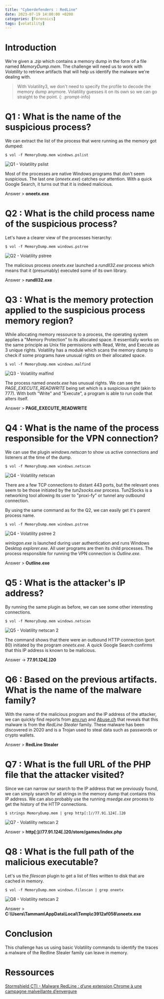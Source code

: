 ```yaml
---
title: "Cyberdefenders : RedLine"
date: 2023-07-19 14:00:00 +0200
categories: [Forensics]
tags: [volatility]
---
```


# Introduction

We're given a *.zip* which contains a memory dump in the form of a file named *MemoryDump.mem*. The challenge will need us to work with *Volatility* to retrieve artifacts that will help us identify the malware we're dealing with.

> With Volatility3, we don't need to specify the profile to decode the memory dump anymore. Volatility guesses it on its own so we can go straight to the point.
{: .prompt-info}

# Q1 : What is the name of the suspicious process?

We can extract the list of the process that were running as the memory got dumped:
```shell
$ vol -f MemoryDump.mem windows.pslist
```
![Q1 - Volatility pslist](/assets/posts_img/2023-07-19-Cyberdefenders-Redline/q1.png)

Most of the processes are native Windows programs that don't seem suspicious. The last one (*oneetx.exe*) catches our attention. With a quick Google Search, it turns out that it is indeed malicious.

Answer > __oneetx.exe__

# Q2 : What is the child process name of the suspicious process?

Let's have a clearer view of the processes hierarchy:
```shell
$ vol -f MemoryDump.mem windows.pstree
```
![Q2 - Volatility pstree](/assets/posts_img/2023-07-19-Cyberdefenders-Redline/q2.png)

The malicious process *oneetx.exe* launched a *rundll32.exe* process which means that it (presumably) executed some of its own library.

Answer > __rundll32.exe__

# Q3 : What is the memory protection applied to the suspicious process memory region?

While allocating memory ressource to a process, the operating system applies a "Memory Protection" to its allocated space. It essentially works on the same principle as Unix file permissions with Read, Write, and Execute as 3 unique rights.
Volatility has a module which scans the memory dump to check if some programs have unusual rights on their allocated space.
```shell
$ vol -f MemoryDump.mem windows.malfind
```
![Q3 - Volatility malfind](/assets/posts_img/2023-07-19-Cyberdefenders-Redline/q3.png)

The process named *oneetx.exe* has unusual rights. We can see the *PAGE_EXECUTE_READWRITE* being set which is a suspicious right (akin to 777). With both "Write" and "Execute", a program is able to run code that alters itself.

Answer > __PAGE_EXECUTE_READWRITE__

# Q4 : What is the name of the process responsible for the VPN connection?

We can use the plugin *windows.netscan* to show us active connections and listeners at the time of the dump.
```shell
$ vol -f MemoryDump.mem windows.netscan
```
![Q4 - Volatility netscan](/assets/posts_img/2023-07-19-Cyberdefenders-Redline/q4_1.png)

There are a few TCP connections to distant 443 ports, but the relevant ones seem to be those initiated by the *tun2socks.exe* process. Tun2Socks is a networking tool allowing its user to "proxi-fy" or tunnel any outbound connection.

By using the same command as for the Q2, we can easily get it's parent process name.
```shell
$ vol -f MemoryDump.mem windows.pstree
```
![Q4 - Volatility pstree 2](/assets/posts_img/2023-07-19-Cyberdefenders-Redline/q4_2.png)

*winlogon.exe* is launched during user authentication and runs Windows Desktop *explorer.exe*. All user programs are then its child processes. The process responsible for running the VPN connection is *Outline.exe*.

Answer > __Outline.exe__

# Q5 : What is the attacker's IP address?

By running the same plugin as before, we can see some other interesting connections.
```shell
$ vol -f MemoryDump.mem windows.netscan
```
![Q5 - Volatility netscan 2](/assets/posts_img/2023-07-19-Cyberdefenders-Redline/q5.png)

The command shows that there were an outbound HTTP connection (port 80) initiated by the program *oneetx.exe*. A quick Google Search confirms that this IP address is known to be malicious.

Answer -> __77.91.124[.]20__

# Q6 : Based on the previous artifacts. What is the name of the malware family?

With the name of the malicious program and the IP address of the attacker, we can quickly find reports from [any.run](https://any.run/report/fbe652fd97a26061c5e6b68468ecf653f7038d1e976bb657ff81117dcb5ecb85/c6f39f4c-07fc-43b0-b8ec-b25ada62aba7) and [Abuse.ch](https://bazaar.abuse.ch/sample/74b102111f7d344a2c0cb7a77d73c968aff7f6a4b67c3457643d9a61c12d2aef/) that reveals that this malware is from the *RedLine Stealer* family. These malware has been discovered in 2020 and is a Trojan used to steal data such as passwords or crypto wallets.

Answer > __RedLine Stealer__

# Q7 : What is the full URL of the PHP file that the attacker visited?

Since we can narrow our search to the IP address that we previously found, we can simply search for all strings in the memory dump that contains this IP address. We can also probably use the running *msedge.exe* process to get the history of the HTTP connections.
```shell
$ strings MemoryDump.mem | grep http[:]//77.91.124[.]20
```
![Q7 - Volatility netscan 2](/assets/posts_img/2023-07-19-Cyberdefenders-Redline/q7.png)

Answer > __http[:]//77.91.124[.]20/store/games/index.php__

# Q8 : What is the full path of the malicious executable?

Let's us the *filescan* plugin to get a list of files written to disk that are cached in memory.

```console
$ vol -f MemoryDump.mem windows.filescan | grep oneetx    
```
![Q8 - Volatility netscan 2](/assets/posts_img/2023-07-19-Cyberdefenders-Redline/q8.png)

Answer > __C:\Users\Tammam\AppData\Local\Temp\c3912af058\oneetx.exe__

# Conclusion

This challenge has us using basic Volatility commands to identify the traces a malware of the Redline Stealer family can leave in memory.

# Ressources

[Stormshield CTI - Malware RedLine : d’une extension Chrome à une campagne malveillante d’envergure](https://www.stormshield.com/fr/actus/malware-redline-extension-chrome-campagne-malveillante-envergure/)
